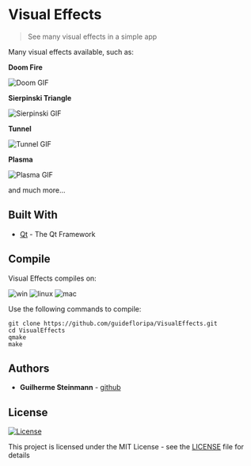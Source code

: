 # Visual Effects
> See many visual effects in a simple app

Many visual effects available, such as:

**Doom Fire**

![Doom GIF](https://raw.githubusercontent.com/guidefloripa/VisualEffects/master/img/doomfire.gif)

**Sierpinski Triangle**

![Sierpinski GIF](https://raw.githubusercontent.com/guidefloripa/VisualEffects/master/img/sierpinski.gif)

**Tunnel**

![Tunnel GIF](https://raw.githubusercontent.com/guidefloripa/VisualEffects/master/img/tunnel.gif)

**Plasma**

![Plasma GIF](https://raw.githubusercontent.com/guidefloripa/VisualEffects/master/img/plasma.gif)

and much more...

## Built With

* [Qt](https://www.qt.io/) - The Qt Framework


## Compile

Visual Effects compiles on:

![win](https://raw.githubusercontent.com/guidefloripa/VisualEffects/master/img/os-windows.png)
![linux](https://raw.githubusercontent.com/guidefloripa/VisualEffects/master/img/os-linux.png)
![mac](https://raw.githubusercontent.com/guidefloripa/VisualEffects/master/img/os-mac.png)

Use the following commands to compile:

```
git clone https://github.com/guidefloripa/VisualEffects.git
cd VisualEffects
qmake
make
```


## Authors

* **Guilherme Steinmann** - [github](https://github.com/guidefloripa)


## License

[![License](http://img.shields.io/:license-mit-blue.svg?style=flat-square)](http://badges.mit-license.org)

This project is licensed under the MIT License - see the [LICENSE](LICENSE) file for details
